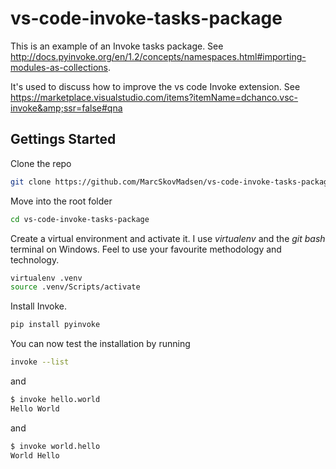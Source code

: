 # vs-code-invoke-tasks-package

This is an example of an Invoke tasks package. See http://docs.pyinvoke.org/en/1.2/concepts/namespaces.html#importing-modules-as-collections.

It's used to discuss how to improve the vs code Invoke extension. See https://marketplace.visualstudio.com/items?itemName=dchanco.vsc-invoke&amp;ssr=false#qna

## Gettings Started

Clone the repo

```bash
git clone https://github.com/MarcSkovMadsen/vs-code-invoke-tasks-package.git
```

Move into the root folder

```bash
cd vs-code-invoke-tasks-package
```

Create a virtual environment and activate it. I use *virtualenv* and the *git bash* terminal on Windows. Feel to use your favourite methodology and technology.

```bash
virtualenv .venv
source .venv/Scripts/activate
```

Install Invoke.

```bash
pip install pyinvoke
```

You can now test the installation by running

```bash
invoke --list
```

and

```bash
$ invoke hello.world
Hello World
```

and

```bash
$ invoke world.hello
World Hello
```